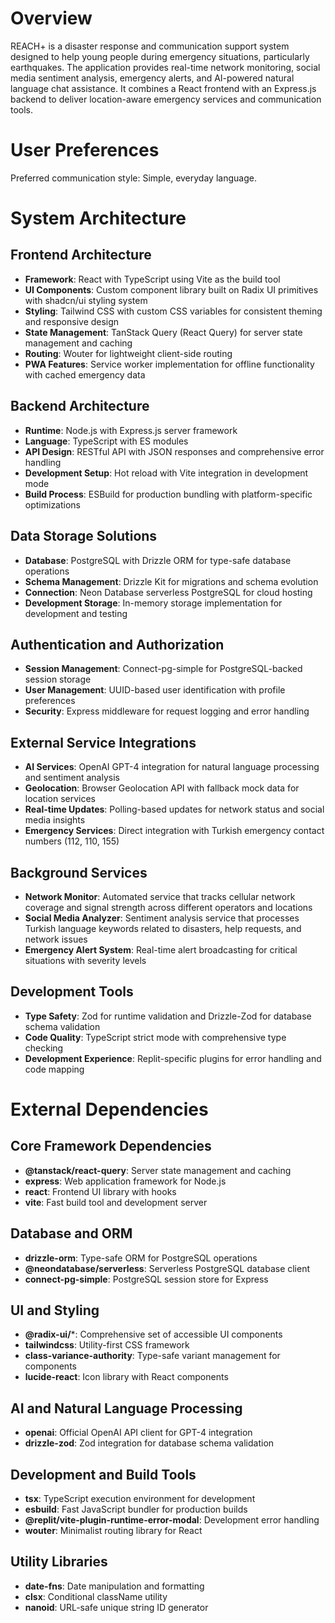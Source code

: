 # Overview

REACH+ is a disaster response and communication support system designed to help young people during emergency situations, particularly earthquakes. The application provides real-time network monitoring, social media sentiment analysis, emergency alerts, and AI-powered natural language chat assistance. It combines a React frontend with an Express.js backend to deliver location-aware emergency services and communication tools.

# User Preferences

Preferred communication style: Simple, everyday language.

# System Architecture

## Frontend Architecture
- **Framework**: React with TypeScript using Vite as the build tool
- **UI Components**: Custom component library built on Radix UI primitives with shadcn/ui styling system
- **Styling**: Tailwind CSS with custom CSS variables for consistent theming and responsive design
- **State Management**: TanStack Query (React Query) for server state management and caching
- **Routing**: Wouter for lightweight client-side routing
- **PWA Features**: Service worker implementation for offline functionality with cached emergency data

## Backend Architecture
- **Runtime**: Node.js with Express.js server framework
- **Language**: TypeScript with ES modules
- **API Design**: RESTful API with JSON responses and comprehensive error handling
- **Development Setup**: Hot reload with Vite integration in development mode
- **Build Process**: ESBuild for production bundling with platform-specific optimizations

## Data Storage Solutions
- **Database**: PostgreSQL with Drizzle ORM for type-safe database operations
- **Schema Management**: Drizzle Kit for migrations and schema evolution
- **Connection**: Neon Database serverless PostgreSQL for cloud hosting
- **Development Storage**: In-memory storage implementation for development and testing

## Authentication and Authorization
- **Session Management**: Connect-pg-simple for PostgreSQL-backed session storage
- **User Management**: UUID-based user identification with profile preferences
- **Security**: Express middleware for request logging and error handling

## External Service Integrations
- **AI Services**: OpenAI GPT-4 integration for natural language processing and sentiment analysis
- **Geolocation**: Browser Geolocation API with fallback mock data for location services
- **Real-time Updates**: Polling-based updates for network status and social media insights
- **Emergency Services**: Direct integration with Turkish emergency contact numbers (112, 110, 155)

## Background Services
- **Network Monitor**: Automated service that tracks cellular network coverage and signal strength across different operators and locations
- **Social Media Analyzer**: Sentiment analysis service that processes Turkish language keywords related to disasters, help requests, and network issues
- **Emergency Alert System**: Real-time alert broadcasting for critical situations with severity levels

## Development Tools
- **Type Safety**: Zod for runtime validation and Drizzle-Zod for database schema validation
- **Code Quality**: TypeScript strict mode with comprehensive type checking
- **Development Experience**: Replit-specific plugins for error handling and code mapping

# External Dependencies

## Core Framework Dependencies
- **@tanstack/react-query**: Server state management and caching
- **express**: Web application framework for Node.js
- **react**: Frontend UI library with hooks
- **vite**: Fast build tool and development server

## Database and ORM
- **drizzle-orm**: Type-safe ORM for PostgreSQL operations
- **@neondatabase/serverless**: Serverless PostgreSQL database client
- **connect-pg-simple**: PostgreSQL session store for Express

## UI and Styling
- **@radix-ui/***: Comprehensive set of accessible UI components
- **tailwindcss**: Utility-first CSS framework
- **class-variance-authority**: Type-safe variant management for components
- **lucide-react**: Icon library with React components

## AI and Natural Language Processing
- **openai**: Official OpenAI API client for GPT-4 integration
- **drizzle-zod**: Zod integration for database schema validation

## Development and Build Tools
- **tsx**: TypeScript execution environment for development
- **esbuild**: Fast JavaScript bundler for production builds
- **@replit/vite-plugin-runtime-error-modal**: Development error handling
- **wouter**: Minimalist routing library for React

## Utility Libraries
- **date-fns**: Date manipulation and formatting
- **clsx**: Conditional className utility
- **nanoid**: URL-safe unique string ID generator